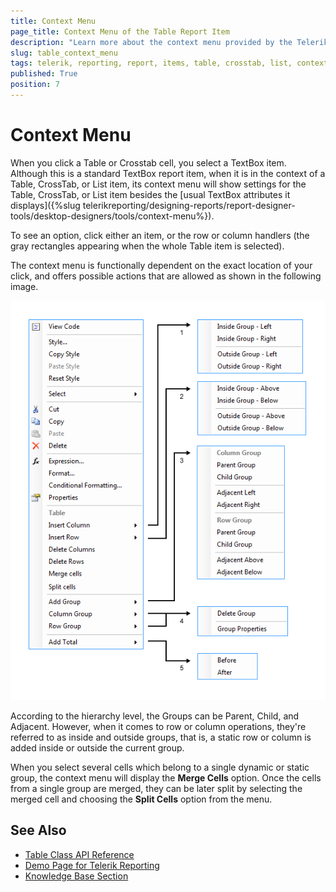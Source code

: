 ```yaml
---
title: Context Menu 
page_title: Context Menu of the Table Report Item 
description: "Learn more about the context menu provided by the Telerik Reporting Table report item and how to configure and use the feature."
slug: table_context_menu
tags: telerik, reporting, report, items, table, crosstab, list, context, menu
published: True
position: 7
---
```


# Context Menu

When you click a Table or Crosstab cell, you select a TextBox item. Although this is a standard TextBox report item, when it is in the context of a Table, CrossTab, or List item, its context menu will show settings for the Table, CrossTab, or List item besides the [usual TextBox attributes it displays]({%slug telerikreporting/designing-reports/report-designer-tools/desktop-designers/tools/context-menu%}). 

To see an option, click either an item, or the row or column handlers (the gray rectangles appearing when the whole Table item is selected). 

The context menu is functionally dependent on the exact location of your click, and offers possible actions that are allowed as shown in the following image. 

![The available actions in the Table context menu](images/CrossTabContextMenu2.png)

According to the hierarchy level, the Groups can be Parent, Child, and Adjacent. However, when it comes to row or column operations, they're referred to as inside and outside groups, that is, a static row or column is added inside or outside the current group.

When you select several cells which belong to a single dynamic or static group, the context menu will display the **Merge Cells** option. Once the cells from a single group are merged, they can be later split by selecting the merged cell and choosing the **Split Cells** option from the menu.

## See Also 

* [Table Class API Reference](/api/telerik.reporting.table)
* [Demo Page for Telerik Reporting](https://demos.telerik.com/reporting) 
* [Knowledge Base Section](/knowledge-base)
